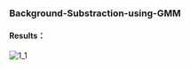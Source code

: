 ### Background-Substraction-using-GMM

#### Results：

![1_1](https://github.com/1160300630/ML-modules/blob/master/高斯混合模型/results/1_1.gif)
